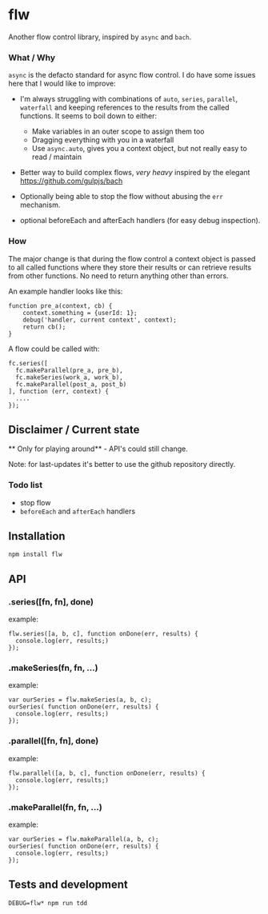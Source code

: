# flw

Another flow control library, inspired by `async` and `bach`.


### What / Why

`async` is the defacto standard for async flow control. I do have some issues here that I would like to improve:

* I'm always struggling with combinations of `auto`, `series`, `parallel`, `waterfall` and keeping references to the results from the called functions. It seems to boil down to either:
  	* Make variables in an outer scope to assign them too
	* Dragging everything with you in a waterfall
	* Use `async.auto`, gives you a context object, but not really easy to read / maintain

* Better way to build complex flows, *very heavy* inspired by the elegant  <https://github.com/gulpjs/bach>
* Optionally being able to stop the flow without abusing the `err` mechanism.
* optional beforeEach and afterEach handlers (for easy debug inspection).

### How

The major change is that during the flow control a context object is passed to all called functions where they store their results or can retrieve results from other functions. No need to return anything other than errors.

An example handler looks like this:

  	function pre_a(context, cb) {
  		context.something = {userId: 1};
  		debug('handler, current context', context);
  		return cb();
  	}

A flow could be called with:

    fc.series([
      fc.makeParallel(pre_a, pre_b),
      fc.makeSeries(work_a, work_b),
      fc.makeParallel(post_a, post_b)
    ], function (err, context) {
      ....
    });


## Disclaimer / Current state

  ** Only for playing around** - API's could still change.

  Note: for last-updates it's better to use the github repository directly.

### Todo list

* stop flow
* `beforeEach` and `afterEach` handlers


## Installation

    npm install flw

## API

### .series([fn, fn], done)

  example:

    flw.series([a, b, c], function onDone(err, results) {
      console.log(err, results;)
    });

### .makeSeries(fn, fn, ...)

example:

    var ourSeries = flw.makeSeries(a, b, c);
    ourSeries( function onDone(err, results) {
      console.log(err, results;)
    });

### .parallel([fn, fn], done)

example:

    flw.parallel([a, b, c], function onDone(err, results) {
      console.log(err, results;)
    });

### .makeParallel(fn, fn, ...)

example:

    var ourSeries = flw.makeParallel(a, b, c);
    ourSeries( function onDone(err, results) {
      console.log(err, results;)
    });


## Tests and development

    DEBUG=flw* npm run tdd
